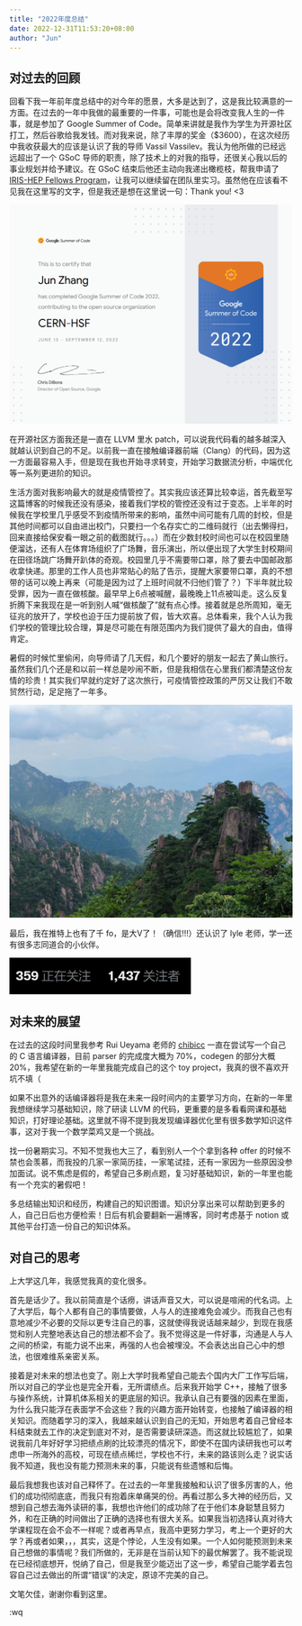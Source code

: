 ```yaml
---
title: "2022年度总结"
date: 2022-12-31T11:53:20+08:00
author: "Jun"
---
```


## 对过去的回顾

回看下我一年前年度总结中的对今年的愿景，大多是达到了，这是我比较满意的一方面。在过去的一年中我做的最重要的一件事，可能也是会将改变我人生的一件事，就是参加了 Google Summer of Code。简单来讲就是我作为学生为开源社区打工，然后谷歌给我发钱。而对我来说，除了丰厚的奖金（$3600），在这次经历中我收获最大的应该是认识了我的导师 Vassil Vassilev。我认为他所做的已经远远超出了一个 GSoC 导师的职责，除了技术上的对我的指导，还很关心我以后的事业规划并给予建议。在 GSoC 结束后他还主动向我递出橄榄枝，帮我申请了 [IRIS-HEP Fellows Program](https://iris-hep.org/fellows.html)，让我可以继续留在团队里实习。虽然他在应该看不见我在这里写的文字，但是我还是想在这里说一句：Thank you! <3

![gsoc](/images/gsoc-completion.png)

在开源社区方面我还是一直在 LLVM 里水 patch，可以说我代码看的越多越深入就越认识到自己的不足。以前我一直在接触编译器前端（Clang）的代码，因为这一方面最容易入手，但是现在我也开始寻求转变，开始学习数据流分析，中端优化等一系列更进阶的知识。

生活方面对我影响最大的就是疫情管控了。其实我应该还算比较幸运，首先截至写这篇博客的时候我还没有感染，接着我们学校的管控还没有过于变态。上半年的时候我在学校里几乎感受不到疫情所带来的影响，虽然中间可能有几周的封校，但是其他时间都可以自由进出校门，只要扫一个名存实亡的二维码就行（出去懒得扫，回来直接给保安看一眼之前的截图就行。。。）而在少数封校时间也可以在校园里随便溜达，还有人在体育场组织了广场舞，音乐演出，所以便出现了大学生封校期间在田径场跳广场舞开趴体的奇观。校园里几乎不需要带口罩，除了要去中国邮政那收拿快递。那里的工作人员也非常贴心的贴了告示，提醒大家要带口罩，真的不想带的话可以晚上再来（可能是因为过了上班时间就不归他们管了？）下半年就比较受罪，因为一直在做核酸。最早早上6点被喊醒，最晚晚上11点被叫走。这么反复折腾下来我现在是一听到别人喊“做核酸了”就有点心悸。接着就是总所周知，毫无征兆的放开了，学校也迫于压力提前放了假，皆大欢喜。总体看来，我个人认为我们学校的管理比较合理，算是尽可能在有限范围内为我们提供了最大的自由，值得肯定。

暑假的时候忙里偷闲，向导师请了几天假，和几个要好的朋友一起去了黄山旅行。虽然我们几个还是和以前一样总是吵闹不断，但是我相信在心里我们都清楚这份友情的珍贵！其实我们早就约定好了这次旅行，可疫情管控政策的严厉又让我们不敢贸然行动，足足拖了一年多。

![mountain-huang-1](/images/mountain-huang-1.jpg)

最后，我在推特上也有了千 fo，是大V了！（确信!!!）还认识了 lyle 老师，学一还有很多志同道合的小伙伴。

![twiiter-followers](/images/twitter-followers.png)

## 对未来的展望

在过去的这段时间里我参考 Rui Ueyama 老师的 [chibicc](https://github.com/rui314/chibicc) 一直在尝试写一个自己的 C 语言编译器，目前 parser 的完成度大概为 70%，codegen 的部分大概 20%，我希望在新的一年里我能完成自己的这个 toy project，我真的很不喜欢开坑不填（

如果不出意外的话编译器将是我在未来一段时间内的主要学习方向，在新的一年里我想继续学习基础知识，除了研读 LLVM 的代码，更重要的是多看看网课和基础知识，打好理论基础。这里就不得不提到我发现编译器优化里有很多数学知识这件事，这对于我一个数学菜鸡又是一个挑战。

找一份暑期实习。不知不觉我也大三了，看到别人一个个拿到各种 offer 的时候不禁也会羡慕，而我投的几家一家简历挂，一家笔试挂，还有一家因为一些原因没参加面试。说不焦虑是假的，希望自己多刷点题，复习好基础知识，新的一年里也能有一个充实的暑假吧！

多总结输出知识和经历，构建自己的知识图谱。知识分享出来可以帮助到更多的人，自己日后也方便检索！日后有机会要翻新一遍博客，同时考虑基于 notion 或其他平台打造一份自己的知识体系。

## 对自己的思考

上大学这几年，我感觉我真的变化很多。

首先是话少了。我以前简直是个话痨，讲话声音又大，可以说是喧闹的代名词。上了大学后，每个人都有自己的事情要做，人与人的连接难免会减少。而我自己也有意地减少不必要的交际以更专注自己的事，这就使得我说话越来越少，到现在我感觉和别人完整地表达自己的想法都不会了。我不觉得这是一件好事，沟通是人与人之间的桥梁，有能力说不出来，再强的人也会被埋没。不会表达出自己心中的想法，也很难维系亲密关系。

接着是对未来的想法也变了。刚上大学时我希望自己能去个国内大厂工作写后端，所以对自己的学业也是完全开看，无所谓绩点。后来我开始学 C++，接触了很多与操作系统，计算机体系相关的更底层的知识。我承认自己有要强的因素在里面，为什么我只能浮在表面学不会这些？我的兴趣方面开始转变，也接触了编译器的相关知识。而随着学习的深入，我越来越认识到自己的无知，开始思考着自己曾经本科结束就去工作的决定到底对不对，是否需要读研深造。而这就比较尴尬了，如果说我前几年好好学习把绩点刷的比较漂亮的情况下，即使不在国内读研我也可以考虑申一所海外的高校，可现在绩点稀烂，学校也不行，未来的路该则么走？说实话我不知道，我也没有能力预测未来的事，只能说有些遗憾和后悔。

最后我想我也该对自己释怀了。在过去的一年里我接触和认识了很多厉害的人，他们的成功彻彻底底，而我只有抱着床单痛哭的份。再看过那么多大神的经历后，又想到自己想去海外读研的事，我想也许他们的成功除了在于他们本身聪慧且努力外，和在正确的时间做出了正确的选择也有很大关系。如果我当初选择认真对待大学课程现在会不会不一样呢？或者再早点，我高中更努力学习，考上一个更好的大学？再或者如果，，，其实，这是个悖论，人生没有如果。一个人如何能预测到未来自己想做的事情呢？我们所做的，无非是在当前认知下的最优解罢了。我不能说现在已经彻底想开，悦纳了自己，但是我至少能迈出了这一步，希望自己能学着去包容自己过去做出的所谓“错误”的决定，原谅不完美的自己。

文笔欠佳，谢谢你看到这里。

:wq